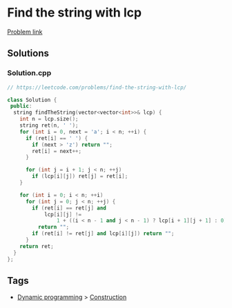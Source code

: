 # Find the string with lcp

[Problem link](https://leetcode.com/problems/find-the-string-with-lcp/)

## Solutions


### Solution.cpp
```cpp
// https://leetcode.com/problems/find-the-string-with-lcp/

class Solution {
 public:
  string findTheString(vector<vector<int>>& lcp) {
    int n = lcp.size();
    string ret(n, ' ');
    for (int i = 0, next = 'a'; i < n; ++i) {
      if (ret[i] == ' ') {
        if (next > 'z') return "";
        ret[i] = next++;
      }

      for (int j = i + 1; j < n; ++j)
        if (lcp[i][j]) ret[j] = ret[i];
    }

    for (int i = 0; i < n; ++i)
      for (int j = 0; j < n; ++j) {
        if (ret[i] == ret[j] and
            lcp[i][j] !=
                1 + ((i < n - 1 and j < n - 1) ? lcp[i + 1][j + 1] : 0))
          return "";
        if (ret[i] != ret[j] and lcp[i][j]) return "";
      }
    return ret;
  }
};
```
## Tags

* [Dynamic programming](/Collections/dynamic-programming.md#dynamic-programming) > [Construction](/Collections/dynamic-programming.md#construction)
